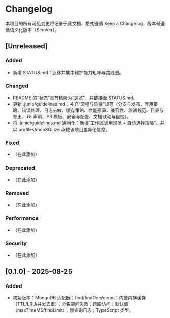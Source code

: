 # Changelog

本项目的所有可见变更将记录于此文档，格式遵循 Keep a Changelog，版本号遵循语义化版本（SemVer）。

## [Unreleased]
### Added
- 新增 STATUS.md：迁移并集中维护能力矩阵与路线图。

### Changed
- README 的“状态”章节精简为“速览”，并链接至 STATUS.md。
- 更新 .junie/guidelines.md：补充“流程与质量”规范（分支与发布、弃用策略、错误处理、日志去敏、缓存策略、性能预算、兼容性、测试规范、目录与导出、TS 声明、PR 模板、安全与配置、文档联动与自检）。
- 将 .junie/guidelines.md 通用化：新增“工作区通用规范 + 自动选择策略”，并以 profiles/monSQLize 承载该项目差异化信息。

### Fixed
- （在此添加）

### Deprecated
- （在此添加）

### Removed
- （在此添加）

### Performance
- （在此添加）

### Security
- （在此添加）

## [0.1.0] - 2025-08-25
### Added
- 初始版本：MongoDB 适配器；find/findOne/count；内置内存缓存（TTL/LRU/并发去重）；命名空间失效；跨库访问；默认值（maxTimeMS/findLimit）；慢查询日志；TypeScript 类型。
